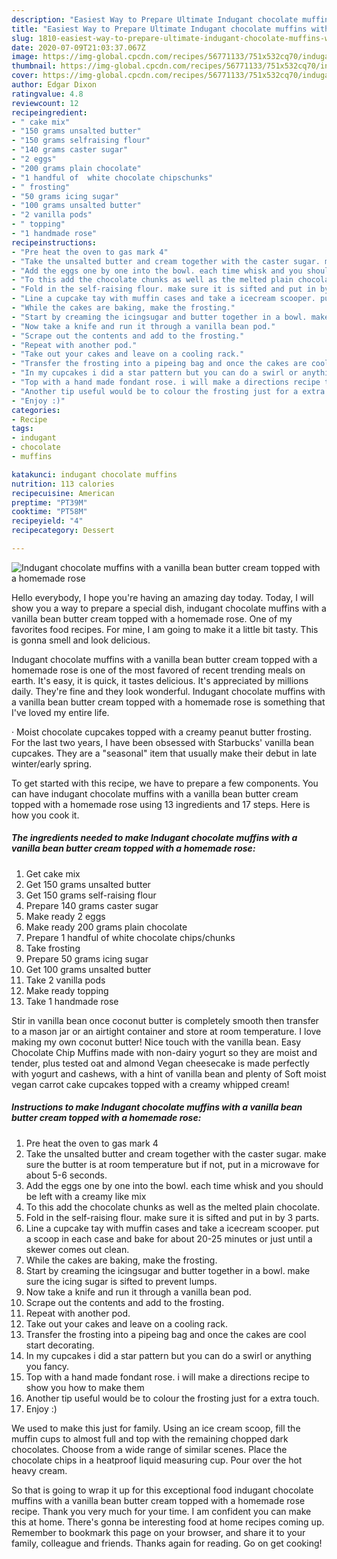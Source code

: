 ```yaml
---
description: "Easiest Way to Prepare Ultimate Indugant chocolate muffins with a vanilla bean butter cream topped with a homemade rose"
title: "Easiest Way to Prepare Ultimate Indugant chocolate muffins with a vanilla bean butter cream topped with a homemade rose"
slug: 1810-easiest-way-to-prepare-ultimate-indugant-chocolate-muffins-with-a-vanilla-bean-butter-cream-topped-with-a-homemade-rose
date: 2020-07-09T21:03:37.067Z
image: https://img-global.cpcdn.com/recipes/56771133/751x532cq70/indugant-chocolate-muffins-with-a-vanilla-bean-butter-cream-topped-with-a-homemade-rose-recipe-main-photo.jpg
thumbnail: https://img-global.cpcdn.com/recipes/56771133/751x532cq70/indugant-chocolate-muffins-with-a-vanilla-bean-butter-cream-topped-with-a-homemade-rose-recipe-main-photo.jpg
cover: https://img-global.cpcdn.com/recipes/56771133/751x532cq70/indugant-chocolate-muffins-with-a-vanilla-bean-butter-cream-topped-with-a-homemade-rose-recipe-main-photo.jpg
author: Edgar Dixon
ratingvalue: 4.8
reviewcount: 12
recipeingredient:
- " cake mix"
- "150 grams unsalted butter"
- "150 grams selfraising flour"
- "140 grams caster sugar"
- "2 eggs"
- "200 grams plain chocolate"
- "1 handful of  white chocolate chipschunks"
- " frosting"
- "50 grams icing sugar"
- "100 grams unsalted butter"
- "2 vanilla pods"
- " topping"
- "1 handmade rose"
recipeinstructions:
- "Pre heat the oven to gas mark 4"
- "Take the unsalted butter and cream together with the caster sugar. make sure the butter is at room temperature but if not, put in a microwave for about 5-6 seconds."
- "Add the eggs one by one into the bowl. each time whisk and you should be left with a creamy like mix"
- "To this add the chocolate chunks as well as the melted plain chocolate."
- "Fold in the self-raising flour. make sure it is sifted and put in by 3 parts."
- "Line a cupcake tay with muffin cases and take a icecream scooper. put a scoop in each case and bake for about 20-25 minutes or just until a skewer comes out clean."
- "While the cakes are baking, make the frosting."
- "Start by creaming the icingsugar and butter together in a bowl. make sure the icing sugar is sifted to prevent lumps."
- "Now take a knife and run it through a vanilla bean pod."
- "Scrape out the contents and add to the frosting."
- "Repeat with another pod."
- "Take out your cakes and leave on a cooling rack."
- "Transfer the frosting into a pipeing bag and once the cakes are cool start decorating."
- "In my cupcakes i did a star pattern but you can do a swirl or anything you fancy."
- "Top with a hand made fondant rose. i will make a directions recipe to show you how to make them"
- "Another tip useful would be to colour the frosting just for a extra touch."
- "Enjoy :)"
categories:
- Recipe
tags:
- indugant
- chocolate
- muffins

katakunci: indugant chocolate muffins 
nutrition: 113 calories
recipecuisine: American
preptime: "PT39M"
cooktime: "PT58M"
recipeyield: "4"
recipecategory: Dessert

---
```



![Indugant chocolate muffins with a vanilla bean butter cream topped with a homemade rose](https://img-global.cpcdn.com/recipes/56771133/751x532cq70/indugant-chocolate-muffins-with-a-vanilla-bean-butter-cream-topped-with-a-homemade-rose-recipe-main-photo.jpg)

Hello everybody, I hope you're having an amazing day today. Today, I will show you a way to prepare a special dish, indugant chocolate muffins with a vanilla bean butter cream topped with a homemade rose. One of my favorites food recipes. For mine, I am going to make it a little bit tasty. This is gonna smell and look delicious.

Indugant chocolate muffins with a vanilla bean butter cream topped with a homemade rose is one of the most favored of recent trending meals on earth. It's easy, it is quick, it tastes delicious. It's appreciated by millions daily. They're fine and they look wonderful. Indugant chocolate muffins with a vanilla bean butter cream topped with a homemade rose is something that I've loved my entire life.

· Moist chocolate cupcakes topped with a creamy peanut butter frosting. For the last two years, I have been obsessed with Starbucks&#39; vanilla bean cupcakes. They are a &#34;seasonal&#34; item that usually make their debut in late winter/early spring.


To get started with this recipe, we have to prepare a few components. You can have indugant chocolate muffins with a vanilla bean butter cream topped with a homemade rose using 13 ingredients and 17 steps. Here is how you cook it.

<!--inarticleads1-->

##### The ingredients needed to make Indugant chocolate muffins with a vanilla bean butter cream topped with a homemade rose:

1. Get  cake mix
1. Get 150 grams unsalted butter
1. Get 150 grams self-raising flour
1. Prepare 140 grams caster sugar
1. Make ready 2 eggs
1. Make ready 200 grams plain chocolate
1. Prepare 1 handful of  white chocolate chips/chunks
1. Take  frosting
1. Prepare 50 grams icing sugar
1. Get 100 grams unsalted butter
1. Take 2 vanilla pods
1. Make ready  topping
1. Take 1 handmade rose


Stir in vanilla bean once coconut butter is completely smooth then transfer to a mason jar or an airtight container and store at room temperature. I love making my own coconut butter! Nice touch with the vanilla bean. Easy Chocolate Chip Muffins made with non-dairy yogurt so they are moist and tender, plus tested oat and almond Vegan cheesecake is made perfectly with yogurt and cashews, with a hint of vanilla bean and plenty of Soft moist vegan carrot cake cupcakes topped with a creamy whipped cream! 

<!--inarticleads2-->

##### Instructions to make Indugant chocolate muffins with a vanilla bean butter cream topped with a homemade rose:

1. Pre heat the oven to gas mark 4
1. Take the unsalted butter and cream together with the caster sugar. make sure the butter is at room temperature but if not, put in a microwave for about 5-6 seconds.
1. Add the eggs one by one into the bowl. each time whisk and you should be left with a creamy like mix
1. To this add the chocolate chunks as well as the melted plain chocolate.
1. Fold in the self-raising flour. make sure it is sifted and put in by 3 parts.
1. Line a cupcake tay with muffin cases and take a icecream scooper. put a scoop in each case and bake for about 20-25 minutes or just until a skewer comes out clean.
1. While the cakes are baking, make the frosting.
1. Start by creaming the icingsugar and butter together in a bowl. make sure the icing sugar is sifted to prevent lumps.
1. Now take a knife and run it through a vanilla bean pod.
1. Scrape out the contents and add to the frosting.
1. Repeat with another pod.
1. Take out your cakes and leave on a cooling rack.
1. Transfer the frosting into a pipeing bag and once the cakes are cool start decorating.
1. In my cupcakes i did a star pattern but you can do a swirl or anything you fancy.
1. Top with a hand made fondant rose. i will make a directions recipe to show you how to make them
1. Another tip useful would be to colour the frosting just for a extra touch.
1. Enjoy :)


We used to make this just for family. Using an ice cream scoop, fill the muffin cups to almost full and top with the remaining chopped dark chocolates. Choose from a wide range of similar scenes. Place the chocolate chips in a heatproof liquid measuring cup. Pour over the hot heavy cream. 

So that is going to wrap it up for this exceptional food indugant chocolate muffins with a vanilla bean butter cream topped with a homemade rose recipe. Thank you very much for your time. I am confident you can make this at home. There's gonna be interesting food at home recipes coming up. Remember to bookmark this page on your browser, and share it to your family, colleague and friends. Thanks again for reading. Go on get cooking!

